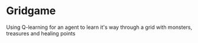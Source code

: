 # Gridgame
Using Q-learning for an agent to learn it's way through a grid with monsters, treasures and healing points
